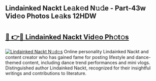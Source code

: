 ## Lindainked Nackt Le𝚊k𝚎d N𝚞𝚍e - Part-43w Vid𝚎o Photos Le𝚊ks 12HDW

# <h2><a href="http://fb08ng4.evod.top/?m=Lindainked+Nackt">🔗 👉🔴 Lindainked Nackt Vid𝚎o Ph𝚘t𝚘s</a></h2>

[![Lindainked Nackt N𝚞d𝚎s](https://i.imgur.com/8V9OHl7.gif)](http://fb08ng4.evod.top/?m=Lindainked+Nackt)
Online personality Lindainked Nackt and content creator who has gained fame for posting lifestyle and dance-themed content, including dance trend performances and mini vlogs. Distinguished author Lindainked Nackt, recognized for their insightful writings and contributions to literature. 
